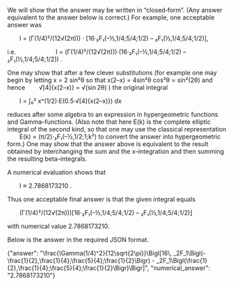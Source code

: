 We will show that the answer may be written in “closed‐form”. (Any answer equivalent to the answer below is correct.) For example, one acceptable answer was

  I = (Γ(1/4)²/(12√(2π))) · [16·₂F₁(–½,1/4;5/4;1/2) – ₂F₁(½,1/4;5/4;1/2)],

i.e. 
  
    I = (Γ(1/4)²/(12√(2π)))·(16·₂F₁(–½,1/4;5/4;1/2) – ₂F₁(½,1/4;5/4;1/2)) .

One may show that after a few clever substitutions (for example one may begin by letting x = 2 sin²θ so that x(2–x) = 4sin²θ cos²θ = sin²(2θ) and hence 
  √[4]{x(2–x)} = √(sin 2θ) ) the original integral

  I = ∫₀² x^(1/2)·E(0.5·√[4]{x(2–x)}) dx

reduces after some algebra to an expression in hypergeometric functions and Gamma–functions. (Also note that here E(k) is the complete elliptic integral of the second kind, so that one may use the classical representation
  E(k) = (π/2)·₂F₁(–½,1/2;1;k²)
to convert the answer into hypergeometric form.) One may show that the answer above is equivalent to the result obtained by interchanging the sum and the x–integration and then summing the resulting beta–integrals.

A numerical evaluation shows that

  I ≈ 2.7868173210 .

Thus one acceptable final answer is that the given integral equals

  (Γ(1/4)²/(12√(2π)))[16·₂F₁(–½,1/4;5/4;1/2) – ₂F₁(½,1/4;5/4;1/2)]

with numerical value 2.7868173210.

Below is the answer in the required JSON format.

{"answer": "\\frac{\\Gamma(1/4)^2}{12\\sqrt{2\\pi}}\\Bigl[16\\, _2F_1\\Bigl(-\\frac{1}{2},\\frac{1}{4};\\frac{5}{4};\\frac{1}{2}\\Bigr) - _2F_1\\Bigl(\\frac{1}{2},\\frac{1}{4};\\frac{5}{4};\\frac{1}{2}\\Bigr)\\Bigr]", "numerical_answer": "2.7868173210"}